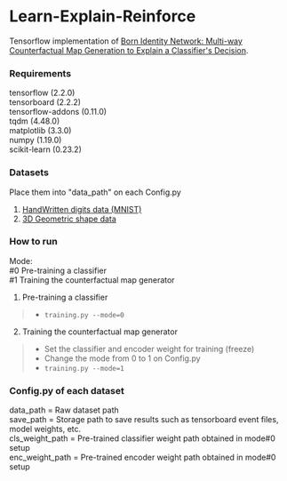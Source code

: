 # Learn-Explain-Reinforce
Tensorflow implementation of [Born Identity Network: Multi-way Counterfactual Map Generation to Explain a Classifier's Decision](https://arxiv.org/abs/2011.10381).


### Requirements
tensorflow (2.2.0)\
tensorboard (2.2.2)\
tensorflow-addons (0.11.0)\
tqdm (4.48.0)\
matplotlib (3.3.0)\
numpy (1.19.0)\
scikit-learn (0.23.2)


### Datasets
Place them into "data_path" on each Config.py
1. [HandWritten digits data (MNIST)](http://yann.lecun.com/exdb/mnist/)
2. [3D Geometric shape data](https://github.com/deepmind/3d-shapes)


### How to run
Mode:\
#0 Pre-training a classifier\
#1 Training the counterfactual map generator

1. Pre-training a classifier
>- `training.py --mode=0`

2. Training the counterfactual map generator
>- Set the classifier and encoder weight for training (freeze)
>- Change the mode from 0 to 1 on Config.py
  >- `training.py --mode=1`


### Config.py of each dataset 
data_path = Raw dataset path\
save_path = Storage path to save results such as tensorboard event files, model weights, etc.\
cls_weight_path = Pre-trained classifier weight path obtained in mode#0 setup\
enc_weight_path = Pre-trained encoder weight path obtained in mode#0 setup
